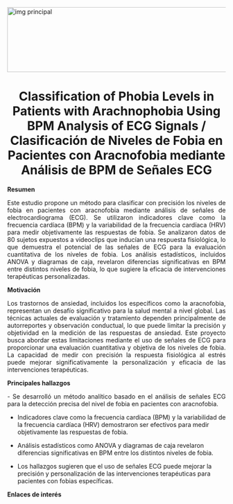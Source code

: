 <img src="https://img.freepik.com/free-vector/medical-science-healthcare-background-with-heartbeat-line_1017-26361.jpg?w=1060" alt="img principal" width="900" height="150"/>

<h1 align="center">Classification of Phobia Levels in Patients with Arachnophobia Using BPM Analysis of ECG Signals / Clasificación de Niveles de Fobia en Pacientes con Aracnofobia mediante Análisis de BPM de Señales ECG</h1>

<p align="justify">
<strong>Resumen</strong>
</p>

<p align="justify">
Este estudio propone un método para clasificar con precisión los niveles de fobia en pacientes con aracnofobia mediante análisis de señales de electrocardiograma (ECG). Se utilizaron indicadores clave como la frecuencia cardíaca (BPM) y la variabilidad de la frecuencia cardíaca (HRV) para medir objetivamente las respuestas de fobia. Se analizaron datos de 80 sujetos expuestos a videoclips que inducían una respuesta fisiológica, lo que demuestra el potencial de las señales de ECG para la evaluación cuantitativa de los niveles de fobia. Los análisis estadísticos, incluidos ANOVA y diagramas de caja, revelaron diferencias significativas en BPM entre distintos niveles de fobia, lo que sugiere la eficacia de intervenciones terapéuticas personalizadas.
</p>

<p align="justify">
<strong>Motivación</strong>
</p>

<p align="justify">
Los trastornos de ansiedad, incluidos los específicos como la aracnofobia, representan un desafío significativo para la salud mental a nivel global. Las técnicas actuales de evaluación y tratamiento dependen principalmente de autorreportes y observación conductual, lo que puede limitar la precisión y objetividad en la medición de las respuestas de ansiedad. Este proyecto busca abordar estas limitaciones mediante el uso de señales de ECG para proporcionar una evaluación cuantitativa y objetiva de los niveles de fobia. La capacidad de medir con precisión la respuesta fisiológica al estrés puede mejorar significativamente la personalización y eficacia de las intervenciones terapéuticas.
</p>

<p align="justify">
<strong>Principales hallazgos</strong>
</p>

<p align="justify">
- Se desarrolló un método analítico basado en el análisis de señales ECG para la detección precisa del nivel de fobia en pacientes con aracnofobia.
  
- Indicadores clave como la frecuencia cardíaca (BPM) y la variabilidad de la frecuencia cardíaca (HRV) demostraron ser efectivos para medir objetivamente las respuestas de fobia.
  
- Análisis estadísticos como ANOVA y diagramas de caja revelaron diferencias significativas en BPM entre los distintos niveles de fobia.
  
- Los hallazgos sugieren que el uso de señales ECG puede mejorar la precisión y personalización de las intervenciones terapéuticas para pacientes con fobias específicas.
</p>

<p align="justify">
<strong>Enlaces de interés</strong>
</p>







